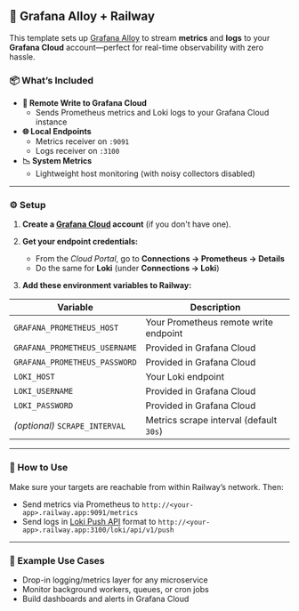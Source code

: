 ## 🚀 Grafana Alloy + Railway

This template sets up [Grafana Alloy](https://grafana.com/docs/alloy/) to stream **metrics** and **logs** to your **Grafana Cloud** account—perfect for real-time observability with zero hassle.

### 📦 What’s Included

- **🔧 Remote Write to Grafana Cloud**
  - Sends Prometheus metrics and Loki logs to your Grafana Cloud instance
- **🌐 Local Endpoints**
  - Metrics receiver on `:9091`
  - Logs receiver on `:3100`
- **📉 System Metrics**
  - Lightweight host monitoring (with noisy collectors disabled)

---

### ⚙️ Setup

1. **Create a [Grafana Cloud](https://grafana.com/products/cloud/) account** (if you don't have one).
2. **Get your endpoint credentials:**

   - From the _Cloud Portal_, go to **Connections → Prometheus → Details**
   - Do the same for **Loki** (under **Connections → Loki**)

3. **Add these environment variables to Railway:**

| Variable                       | Description                             |
| ------------------------------ | --------------------------------------- |
| `GRAFANA_PROMETHEUS_HOST`      | Your Prometheus remote write endpoint   |
| `GRAFANA_PROMETHEUS_USERNAME`  | Provided in Grafana Cloud               |
| `GRAFANA_PROMETHEUS_PASSWORD`  | Provided in Grafana Cloud               |
| `LOKI_HOST`                    | Your Loki endpoint                      |
| `LOKI_USERNAME`                | Provided in Grafana Cloud               |
| `LOKI_PASSWORD`                | Provided in Grafana Cloud               |
| _(optional)_ `SCRAPE_INTERVAL` | Metrics scrape interval (default `30s`) |

---

### 🧪 How to Use

Make sure your targets are reachable from within Railway’s network. Then:

- Send metrics via Prometheus to `http://<your-app>.railway.app:9091/metrics`
- Send logs in [Loki Push API](https://grafana.com/docs/loki/latest/api/#post-lokiapiv1push) format to `http://<your-app>.railway.app:3100/loki/api/v1/push`

---

### 🎯 Example Use Cases

- Drop-in logging/metrics layer for any microservice
- Monitor background workers, queues, or cron jobs
- Build dashboards and alerts in Grafana Cloud
